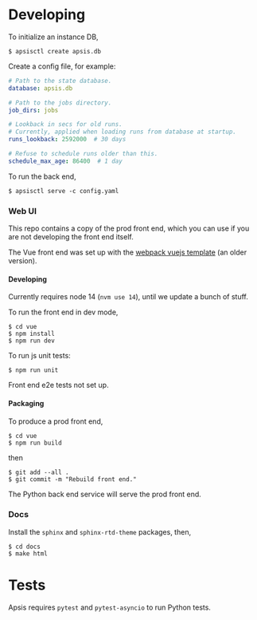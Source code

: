 # Developing

To initialize an instance DB,
```
$ apsisctl create apsis.db
```

Create a config file, for example:
```yaml
# Path to the state database.
database: apsis.db

# Path to the jobs directory.
job_dirs: jobs

# Lookback in secs for old runs.
# Currently, applied when loading runs from database at startup.
runs_lookback: 2592000  # 30 days

# Refuse to schedule runs older than this.
schedule_max_age: 86400  # 1 day
```

To run the back end,
```
$ apsisctl serve -c config.yaml
```


### Web UI

This repo contains a copy of the prod front end, which you can use if
you are not developing the front end itself.

The Vue front end was set up with the [webpack vuejs
template](https://vuejs-templates.github.io/webpack/) (an older version).

#### Developing

Currently requires node 14 (`nvm use 14`), until we update a bunch of stuff.

To run the front end in dev mode,
```
$ cd vue
$ npm install
$ npm run dev
```

To run js unit tests:
```
$ npm run unit
```

Front end e2e tests not set up.


#### Packaging

To produce a prod front end, 
```
$ cd vue
$ npm run build
```
then
```
$ git add --all .
$ git commit -m "Rebuild front end."
```

The Python back end service will serve the prod front end.


### Docs

Install the `sphinx` and `sphinx-rtd-theme` packages, then,
```
$ cd docs
$ make html
```


# Tests

Apsis requires `pytest` and `pytest-asyncio` to run Python tests.

